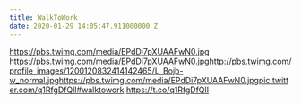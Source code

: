 ```yaml
---
title: WalkToWork
date: 2020-01-29 14:05:47.911000000 Z
---
```


 https://pbs.twimg.com/media/EPdDi7pXUAAFwN0.jpg https://pbs.twimg.com/media/EPdDi7pXUAAFwN0.jpghttp://pbs.twimg.com/profile_images/1200120832414142465/L_Bojb-w_normal.jpghttps://pbs.twimg.com/media/EPdDi7pXUAAFwN0.jpgpic.twitter.com/q1RfgDfQlI#walktowork https://t.co/q1RfgDfQlI